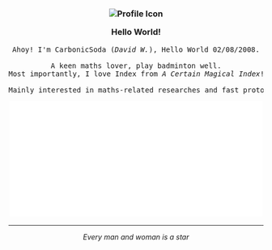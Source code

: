 <h3 align="center">
	<img src="https://avatars.githubusercontent.com/u/156987370" width="120" alt="Profile Icon" />
	<p></p>
	Hello World!
</h3>

<pre align="center">
Ahoy! I'm CarbonicSoda (<i>David W.</i>), Hello World 02/08/2008.
	
A keen maths lover, play badminton well.
Most importantly, I love Index from <i>A Certain Magical Index</i>!
	
Mainly interested in maths-related researches and fast prototyping.
</pre>

<div align="center">
  <img width="500" src="https://raw.githubusercontent.com/CarbonicSoda/CarbonicSoda/refs/heads/master/github-metrics.svg" />
</div>

---
<p align="center"><i>Every man and woman is a star</i></p>
